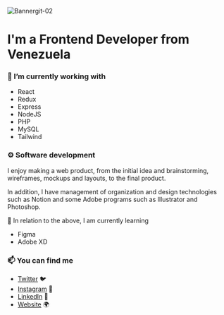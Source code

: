 ![Bannergit-02](https://user-images.githubusercontent.com/57279013/209214266-e333b91e-693b-4e58-b5c5-3916786926f0.png)

# I'm a Frontend Developer from Venezuela
### 🔭 I’m currently working with

- React
- Redux
- Express
- NodeJS
- PHP
- MySQL
- Tailwind 

### ⚙️ Software development

I enjoy making a web product, from the initial idea and brainstorming, wireframes, mockups and layouts, to the final product.

In addition, I have management of organization and design technologies such as Notion and some Adobe programs such as Illustrator and Photoshop.

🌱 In relation to the above, I am currently learning

- Figma
- Adobe XD

### 📫 You can find me
- [Twitter](https://twitter.com/jalch0) 🐦
- [Instagram](https://instagram.com/javierlabradorc) 📸
- [LinkedIn](https://www.linkedin.com/in/javierlabradorc/) 💼
- [Website](https://jalch0.github.io/my-portfolio-website-v1/index.html) 🌍
